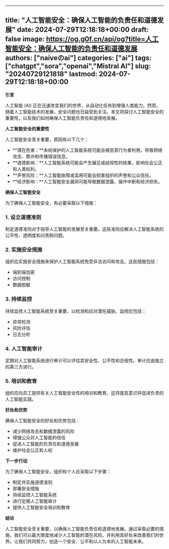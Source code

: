 
---
title: "人工智能安全：确保人工智能的负责任和道德发展"
date: 2024-07-29T12:18:18+00:00
draft: false
image: https://og.g0f.cn/api/og?title=人工智能安全：确保人工智能的负责任和道德发展
authors: ["naiveのai"]
categories: ["ai"]
tags: ["chatgpt","sora","openai","Mistral AI"]
slug: "20240729121818"
lastmod: 2024-07-29T12:18:18+00:00
---
**引言**

人工智能 (AI) 正在迅速改变我们的世界，从自动化任务到增强人类能力。然而，随着人工智能技术的发展，安全问题也日益受到关注。本文将探讨人工智能安全的重要性，以及我们如何确保人工智能负责任和道德地发展。

**人工智能安全的重要性**

人工智能安全至关重要，原因有以下几个：

- **潜在危害：**未经保护的人工智能系统可能会被恶意行为者利用，导致网络攻击、欺诈和传播错误信息。
- **道德影响：**人工智能系统可能会产生偏见或歧视性的结果，影响社会公正和人类权利。
- **声誉风险：**人工智能故障或滥用可能会损害组织的声誉和公众信任。
- **经济影响：**人工智能安全漏洞可能导致数据泄露、操作中断和经济损失。

**确保人工智能安全**

为了确保人工智能安全，有必要采取以下措施：

### 1. 设立道德准则

制定道德准则对于指导人工智能的发展至关重要。这些准则应解决人工智能系统的公平性、透明度和问责制问题。

### 2. 实施安全措施

组织应实施安全措施来保护人工智能系统免受非法访问和攻击。这些措施包括：

- 端到端加密
- 访问控制
- 数据脱敏

### 3. 持续监控

持续监控人工智能系统至关重要，以检测和应对潜在威胁。监控应包括：

- 异常检测
- 风险评估
- 日志分析

### 4. 人工智能审计

定期对人工智能系统进行审计可以评估其安全性、公平性和合规性。审计应由独立的第三方进行。

### 5. 培训和教育

组织应向员工提供有关人工智能安全性的培训和教育。这将提高意识并促进负责的人工智能实践。

**好处和优势**

确保人工智能安全的好处和优势包括：

- 减少网络攻击和数据泄露的风险
- 增强公众对人工智能的信任
- 促进人工智能的负责任和道德发展
- 维护社会公正和人权

**下一步行动**

为了确保人工智能安全，组织和个人应采取以下步骤：

- 制定并实施道德准则
- 部署安全措施
- 持续监控人工智能系统
- 进行定期人工智能审计
- 提供人工智能安全培训和教育

**结论**

人工智能安全至关重要，以确保人工智能负责任和道德地发展。通过采取必要的措施，我们可以最大限度地减少人工智能的潜在风险，并利用其好处来改善我们的世界。让我们共同努力，创造一个安全、公平和以人为本的人工智能未来。